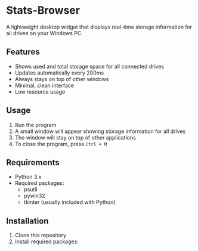 # Stats-Browser

A lightweight desktop widget that displays real-time storage information for all drives on your Windows PC.

## Features

- Shows used and total storage space for all connected drives
- Updates automatically every 200ms
- Always stays on top of other windows
- Minimal, clean interface
- Low resource usage

## Usage

1. Run the program
2. A small window will appear showing storage information for all drives
3. The window will stay on top of other applications
4. To close the program, press `Ctrl + M`

## Requirements

- Python 3.x
- Required packages:
  - psutil
  - pywin32
  - tkinter (usually included with Python)

## Installation

1. Clone this repository
2. Install required packages: